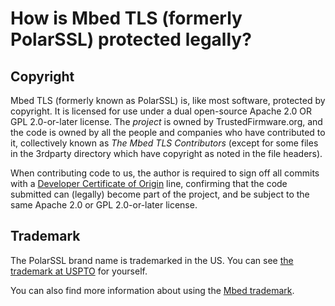 # How is Mbed TLS (formerly PolarSSL) protected legally?

## Copyright

Mbed TLS (formerly known as PolarSSL) is, like most software, protected by copyright. It is licensed for use under a dual open-source Apache 2.0 OR GPL 2.0-or-later license. The *project* is owned by TrustedFirmware.org, and the code is owned by all the people and companies who have contributed to it, collectively known as *The Mbed TLS Contributors* (except for some files in the 3rdparty directory which have copyright as noted in the file headers).

When contributing code to us, the author is required to sign off all commits with a [Developer Certificate of Origin](../../dco.txt) line, confirming that the code submitted can (legally) become part of the project, and be subject to the same Apache 2.0 or GPL 2.0-or-later license.

## Trademark

The PolarSSL brand name is trademarked in the US. You can see <a href="http://tmog.uspto.gov/#issueDate=2014-05-20&serial=86157838" target="_blank">the trademark at USPTO</a> for yourself.

You can also find more information about using the <a href="https://www.arm.com/company/policies/trademarks/arm-trademark-list/mbed-trademark" target="_blank">Mbed trademark</a>.

